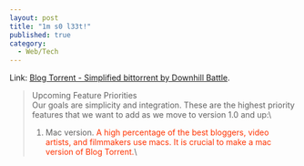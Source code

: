 ```yaml
---
layout: post
title: "1m s0 l33t!"
published: true
category:
  - Web/Tech
---
```


Link: [Blog Torrent - Simplified bittorrent by Downhill Battle].

> Upcoming Feature Priorities\
> Our goals are simplicity and integration. These are the highest
> priority features that we want to add as we move to version 1.0 and
> up:\
> 1. Mac version. <span style="color: #ff3300;">A high percentage of the
> best bloggers, video artists, and filmmakers use macs. It is crucial
> to make a mac version of Blog Torrent.</span>\

  [Blog Torrent - Simplified bittorrent by Downhill Battle]: http://www.blogtorrent.com/
    "Blog Torrent - Simplified bittorrent by Downhill Battle"
